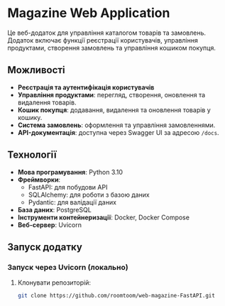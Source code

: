 # Magazine Web Application

Це веб-додаток для управління каталогом товарів та замовлень. Додаток включає функції реєстрації користувачів, управління продуктами, створення замовлень та управління кошиком покупця.

## Можливості
- **Реєстрація та аутентифікація користувачів**
- **Управління продуктами**: перегляд, створення, оновлення та видалення товарів.
- **Кошик покупця**: додавання, видалення та оновлення товарів у кошику.
- **Система замовлень**: оформлення та управління замовленнями.
- **API-документація**: доступна через Swagger UI за адресою `/docs`.

## Технології
- **Мова програмування**: Python 3.10
- **Фреймворки**:
  - FastAPI: для побудови API
  - SQLAlchemy: для роботи з базою даних
  - Pydantic: для валідації даних
- **База даних**: PostgreSQL
- **Інструменти контейнеризації**: Docker, Docker Compose
- **Веб-сервер**: Uvicorn

## Запуск додатку
### Запуск через Uvicorn (локально)
1. Клонувати репозиторій:
   ```bash
   git clone https://github.com/roomtoom/web-magazine-FastAPI.git
